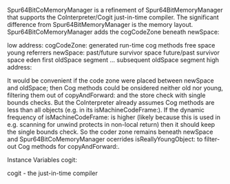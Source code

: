 Spur64BitCoMemoryManager is a refinement of Spur64BitMemoryManager that supports the CoInterpreter/Cogit just-in-time compiler.  The significant difference from Spur64BitMemoryManager is the memory layout.  Spur64BitCoMemoryManager adds the cogCodeZone beneath newSpace:

low address:
	cogCodeZone:
		generated run-time
		cog methods
		free space
		young referrers
	newSpace:
		past/future survivor space
		future/past survivor space
		eden
	first oldSpace segment
	...
	subsequent oldSpace segment
high address:

It would be convenient if the code zone were placed between newSpace and oldSpace; then Cog methods could be onsidered neither old nor young, filtering them out of copyAndForward: and the store check with single bounds checks.  But the CoInterpreter already assumes Cog methods are less than all objects (e.g. in its isMachineCodeFrame:).  If the dynamic frequency of isMachineCodeFrame: is higher (likely because this is used in e.g. scanning for unwind protects in non-local return) then it should keep the single bounds check.  So the coder zone remains beneath newSpace and Spur64BitCoMemoryManager ocerrides isReallyYoungObject: to filter-out Cog methods for copyAndForward:.

Instance Variables
	cogit:		<SimpleStackBasedCogit or subclass>

cogit
	- the just-in-time compiler